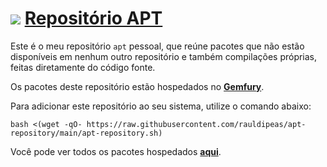 # ![](https://raw.githubusercontent.com/PapirusDevelopmentTeam/papirus-icon-theme/master/Papirus/32x32/apps/distributor-logo-debian.svg) [Repositório APT](https://github.com/rauldipeas/apt-repository)

Este é o meu repositório `apt` pessoal, que reúne pacotes que não estão disponíveis em nenhum outro repositório e também compilações próprias, feitas diretamente do código fonte.

Os pacotes deste repositório estão hospedados no [**Gemfury**](https://gemfury.com).

Para adicionar este repositório ao seu sistema, utilize o comando abaixo:
```
bash <(wget -qO- https://raw.githubusercontent.com/rauldipeas/apt-repository/main/apt-repository.sh)
```
Você pode ver todos os pacotes hospedados [**aqui**](https://rauldipeas.fury.site).